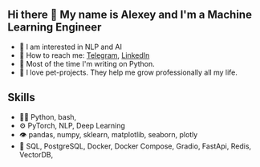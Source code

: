 ## Hi there 👋 My name is Alexey and I'm a Machine Learning Engineer

- 🐍 I am interested in NLP and AI
- 💬 How to reach me: [Telegram](https://t.me/aleksei_lsemenov), [LinkedIn](https://www.linkedin.com/in/alexey-semenovv/)
- 🤖 Most of the time I'm writing on Python.
- 🚀 I love pet-projects. They help me grow professionally all my life.

## Skills

- 👨‍💻 Python, bash,
- ⚙️ PyTorch, NLP, Deep Learning
- 👁️ pandas, numpy, sklearn, matplotlib, seaborn, plotly
- 💽  SQL, PostgreSQL, Docker, Docker Compose, Gradio, FastApi, Redis, VectorDB, 
